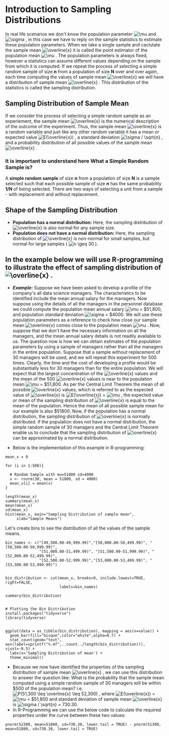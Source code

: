 # Introduction to Sampling Distributions
In real life scenarios we don't know the population parameter <img src="https://latex.codecogs.com/svg.image?\mu&space;" title="\mu " /> and <img src="https://latex.codecogs.com/svg.image?\sigma&space;" title="\sigma " /> , in this case we have to reply on the sample statistics to estimate these population parameters. When we take a single sample and caclutate the sample mean <img src="https://latex.codecogs.com/svg.image?\overline{x}" title="\overline{x}" />   it is called the point estimator of the population mean <img src="https://latex.codecogs.com/svg.image?\mu&space;" title="\mu " /> . The population parameters is always fixed, however a statistics can assume different values depending on the sample from which it is computed. If we repeat the process of selecting a simple random sample of size **n** from a population of size **N** over and over again, each time computing the values of sample mean <img src="https://latex.codecogs.com/svg.image?\overline{x}" title="\overline{x}" /> we will have a distribution of sample mean <img src="https://latex.codecogs.com/svg.image?\overline{x}" title="\overline{x}" /> . This distribution of the statistics is called the sampling distribution.

## Sampling Distribution of Sample Mean  
If we consider the process of selecting a simple random sample as an experiement, the sample mean <img src="https://latex.codecogs.com/svg.image?\overline{x}" title="\overline{x}" /> is the numerical description of the outcome of the experiment. Thus, the sample mean <img src="https://latex.codecogs.com/svg.image?\overline{x}" title="\overline{x}" /> is a random variable and just like any other random variable it has a mean or expected value <img src="https://latex.codecogs.com/svg.image?E(\overline{x})" title="E(\overline{x})" /> , a standard deviation <img src="https://latex.codecogs.com/svg.image?\sigma&space;/&space;\sqrt{n}&space;" title="\sigma / \sqrt{n} " /> , and a probability distribution of all possible values of the sample mean <img src="https://latex.codecogs.com/svg.image?\overline{x}" title="\overline{x}" /> .

### It is important to understand here What a Simple Random Sample is?
A **simple random sample** of size **n** from a population of size **N** is a sample selected such that each possible sample of size ***n*** has the same probability **1/N** of being selected. There are two ways of selecting a unit from a sample - with replacement and without replacement. 

## Shape of the Sampling Distribution
* **Population has a normal distribution:** Here, the sampling distribution of <img src="https://latex.codecogs.com/svg.image?\overline{x}" title="\overline{x}" /> is also normal for any sample size. 
* **Population does not have a normal distribution:** Here, the sampling distribution of <img src="https://latex.codecogs.com/svg.image?\overline{x}" title="\overline{x}" /> is non-normal for small samples, but normal for large samples ( <img src="https://latex.codecogs.com/svg.image?n&space;\geq&space;30" title="n \geq 30" /> ). 
## In the example below we will use R-programming to illustrate the effect of sampling distribution of <img src="https://latex.codecogs.com/svg.image?\overline{x}" title="\overline{x}" /> . 
* ***Example:*** Suppose we have been asked to develop a profile of the company's all data science managers. The characteristics to be identified include the mean annual salary for the managers. Now suppose using the details of all the managers in the personnel database we could compute the population mean annual salary <img src="https://latex.codecogs.com/svg.image?\mu&space;" title="\mu " /> = $51,800, and population standard deviation <img src="https://latex.codecogs.com/svg.image?\sigma&space;" title="\sigma " /> = $4000. We will use these population parameters as a reference to check how close our sample mean <img src="https://latex.codecogs.com/svg.image?\overline{x}" title="\overline{x}" /> comes close to the population mean <img src="https://latex.codecogs.com/svg.image?\mu&space;" title="\mu " /> . Now, suppose that we don't have the necessary information on all the managers, and the mean annual salary details is not readily available to us. The question now is how we can obtain estimates of the population parameters by using a sample of managers rather than all the managers in the entire population. Suppose that a sample without replacement of 30 managers will be used, and we will repeat this experiment for 500 times. Clearly, the time and the cost of developing a profile would be substantially less for 30 managers than for the entire population. We will expect that the largest concentration of the <img src="https://latex.codecogs.com/svg.image?\overline{x}" title="\overline{x}" /> values and the mean of the 500 <img src="https://latex.codecogs.com/svg.image?\overline{x}" title="\overline{x}" /> values is near to the population mean <img src="https://latex.codecogs.com/svg.image?\mu&space;" title="\mu " /> = $51,800. As per the Central Limit Theorem the mean of all possible <img src="https://latex.codecogs.com/svg.image?\overline{x}" title="\overline{x}" /> values, which is referred to as the expected value of <img src="https://latex.codecogs.com/svg.image?\overline{x}" title="\overline{x}" /> is <img src="https://latex.codecogs.com/svg.image?E(\overline{x})" title="E(\overline{x})" /> = <img src="https://latex.codecogs.com/svg.image?\mu&space;" title="\mu " /> , the expected value or mean of the sampling distribution of <img src="https://latex.codecogs.com/svg.image?\overline{x}" title="\overline{x}" /> is equal to the mean of the population. Hence the mean of all possible sample mean for our example is also $51800. Now, if the population has a normal distribution, the sampling distribution of <img src="https://latex.codecogs.com/svg.image?\overline{x}" title="\overline{x}" /> is normally distributed. If the population does not have a normal distribution, the simple random sample of 30 managers and the Central Limit Theorem enable us to conclude that the sampling distribution of <img src="https://latex.codecogs.com/svg.image?\overline{x}" title="\overline{x}" /> can be approximated by a normal distribution.  

* Below is the implementation of this example in R-programming:
```
mean_x = 0

for (i in 1:500){
  
  # Random Sample with mu=51800 sd=4000 
  x <- rnorm(30, mean = 51800, sd = 4000)
  mean_x[i] = mean(x)
}

length(mean_x)
summary(mean_x)
mean(mean_x)
sd(mean_x)
hist(mean_x, main="Sampling Distribution of sample mean", 
     xlab="Sample Means")
```

Let's create bins to see the distribution of all the values of the sample means. 

```
bin_names <- c("[49,500.00-49,999.99)","[50,000.00-50,499.99)", "[50,500.00-50,999.99)",
               "[51,000.00-51,499.99)", "[51,500.00-51,999.99)", "[52,000.00-52,499.99)", 
               "[52,500.00-52,999.99)","[53,000.00-53,499.99)", "[53,500.00-53,999.99)")


bin_distribution <- cut(mean_x, breaks=9, include.lowest=TRUE, right=FALSE, 
                        labels=bin_names)

summary(bin_distribution)


# Plotting the Bin Distribution
install.packages("tidyverse")
library(tidyverse)


ggplot(data = as_tibble(bin_distribution), mapping = aes(x=value)) + 
  geom_bar(fill="bisque",color="white",alpha=0.7) + 
  stat_count(geom="text", aes(label=sprintf("%.4f",..count../length(bin_distribution))), vjust=-0.5) +
  labs(x='Sampling Distribution of mean') +
  theme_minimal() 
```

* Because we now have identified the properties of the sampling distribution of sample mean <img src="https://latex.codecogs.com/svg.image?\overline{x}" title="\overline{x}" /> , we can use this distribution to answer the question like: What is the probability that the sample mean computed using a simple random sample of 30 managers will be within $500 of the population mean? i.e. <img src="https://latex.codecogs.com/svg.image?P(51,300&space;\leq&space;\overline{x}&space;\leq&space;52,300)" title="P(51,300 \leq \overline{x} \leq 52,300)" /> , where <img src="https://latex.codecogs.com/svg.image?E(\overline{x})" title="E(\overline{x})" /> = <img src="https://latex.codecogs.com/svg.image?\mu&space;" title="\mu " /> = $51,800 and standard deviation of sample mean <img src="https://latex.codecogs.com/svg.image?\overline{x}" title="\overline{x}" /> is <img src="https://latex.codecogs.com/svg.image?\sigma&space;/&space;\sqrt{n}&space;" title="\sigma / \sqrt{n} " /> = 730.30.
* In R-Programming we can use the below code to calculate the required properties under the curve between these two values: 

```
pnorm(52300, mean=51800, sd=730.30, lower.tail = TRUE) - pnorm(51300, mean=51800, sd=730.30, lower.tail = TRUE)
```

   
